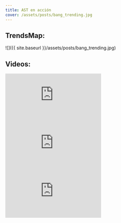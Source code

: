 ```yaml
---
title: AST en acción
cover: /assets/posts/bang_trending.jpg
---
```

## TrendsMap:
![]({{ site.baseurl }}/assets/posts/bang_trending.jpg)

## Videos:
<div class="video-wrapper video-wrapper-16x9">
    <iframe src="http://www.youtube.com/embed/KdFLjS2k7AM" frameborder="0"></iframe>
</div>

<div class="video-wrapper video-wrapper-16x9">
    <iframe src="http://www.youtube.com/embed/aiqhMS3FfXo" frameborder="0"></iframe>
</div>

<div class="video-wrapper video-wrapper-16x9">
    <iframe src="http://player.vimeo.com/video/46611303?byline=0&portrait=0" allowfullscreen="allowfullscreen" frameborder="0"></iframe>
</div>
